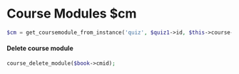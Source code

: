 # Course Modules $cm

```php
$cm = get_coursemodule_from_instance('quiz', $quiz1->id, $this->course->id);
```

#### Delete course module

```php
course_delete_module($book->cmid);
```

